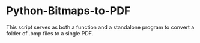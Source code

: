 # Python-Bitmaps-to-PDF
This script serves as both a function and a standalone program to convert a folder of .bmp files to a single PDF.
